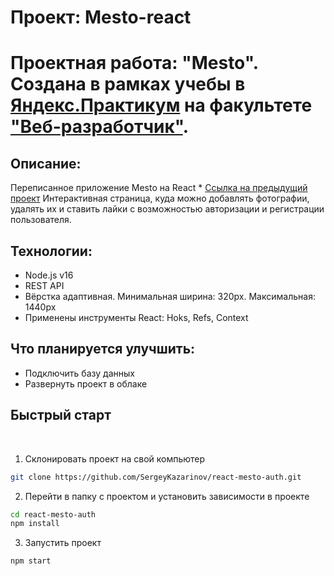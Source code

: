 # Проект: Mesto-react

# Проектная работа: "Mesto". Создана в рамках учебы в [Яндекс.Практикум](https://practicum.yandex.ru/) на факультете ["Веб-разработчик"](https://practicum.yandex.ru/web/).

## Описание:

Переписанное приложение Mesto на React \* [Ссылка на предыдущий проект](https://github.com/SergeyKazarinov/mesto)
Интерактивная страница, куда можно добавлять фотографии, удалять их и ставить лайки с возможностью авторизации и регистрации пользователя.

## Технологии:

- Node.js v16
- REST API
- Вёрстка адаптивная. Минимальная ширина: 320px. Максимальная: 1440px
- Применены инструменты React: Hoks, Refs, Context

## Что планируется улучшить:

- Подключить базу данных
- Развернуть проект в облаке

## Быстрый старт

<br />

1. Склонировать проект на свой компьютер

```bash
git clone https://github.com/SergeyKazarinov/react-mesto-auth.git
```

2. Перейти в папку с проектом и установить зависимости в проекте

```bash
cd react-mesto-auth
npm install
```

3. Запустить проект

```bash
npm start
```
